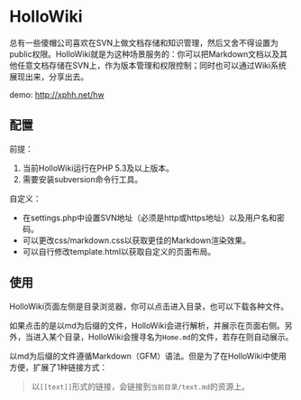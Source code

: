 # HolloWiki

总有一些傻帽公司喜欢在SVN上做文档存储和知识管理，然后又舍不得设置为public权限。HolloWiki就是为这种场景服务的：你可以把Markdown文档以及其他任意文档存储在SVN上，作为版本管理和权限控制；同时也可以通过Wiki系统展现出来，分享出去。

demo: http://xphh.net/hw

## 配置

前提：
1. 当前HolloWiki运行在PHP 5.3及以上版本。
2. 需要安装subversion命令行工具。

自定义：
* 在settings.php中设置SVN地址（必须是http或https地址）以及用户名和密码。
* 可以更改css/markdown.css以获取更佳的Markdown渲染效果。
* 可以自行修改template.html以获取自定义的页面布局。

## 使用

HolloWiki页面左侧是目录浏览器，你可以点击进入目录，也可以下载各种文件。

如果点击的是以md为后缀的文件，HolloWiki会进行解析，并展示在页面右侧。另外，当进入某个目录，HolloWiki会搜寻名为`Home.md`的文件，若存在则自动展示。

以md为后缀的文件遵循Markdown（GFM）语法。但是为了在HolloWiki中使用方便，扩展了1种链接方式：

> 以`[[text]]`形式的链接，会链接到`当前目录/text.md`的资源上。

